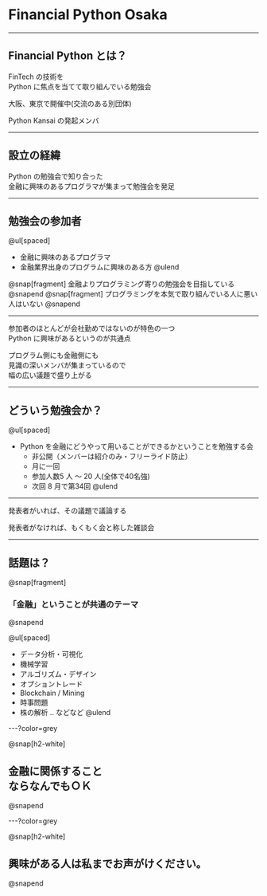 # Financial Python Osaka 

---

## Financial Python とは？

FinTech の技術を     
Python に焦点を当てて取り組んでいる勉強会

大阪、東京で開催中(交流のある別団体)

Python Kansai の発起メンバ

---

## 設立の経緯

Python の勉強会で知り合った    
金融に興味のあるプログラマが集まって勉強会を発足

---

## 勉強会の参加者

@ul[spaced]
- 金融に興味のあるプログラマ
- 金融業界出身のプログラムに興味のある方
@ulend

@snap[fragment]
金融よりプログラミング寄りの勉強会を目指している
@snapend
@snap[fragment]
プログラミングを本気で取り組んでいる人に悪い人はいない
@snapend

---

参加者のほとんどが会社勤めではないのが特色の一つ    
Python に興味があるというのが共通点    

プログラム側にも金融側にも    
見識の深いメンバが集まっているので    
幅の広い議題で盛り上がる

---

## どういう勉強会か？

@ul[spaced]
- Python を金融にどうやって用いることができるかということを勉強する会
  - 非公開（メンバーは紹介のみ・フリーライド防止）
  - 月に一回
  - 参加人数5 人 〜 20 人(全体で40名強)
  - 次回 8 月で第34回
@ulend

---

発表者がいれば、その議題で議論する

発表者がなければ、もくもく会と称した雑談会

---

## 話題は？

@snap[fragment]
### 「金融」ということが共通のテーマ
@snapend


@ul[spaced]
- データ分析・可視化
- 機械学習
- アルゴリズム・デザイン
- オプショントレード
- Blockchain / Mining
- 時事問題
- 株の解析 .. などなど
@ulend

---?color=grey

@snap[h2-white]
## 金融に関係すること<br />ならなんでもＯＫ
@snapend

---?color=grey

@snap[h2-white]
## 興味がある人は私までお声がけください。
@snapend

